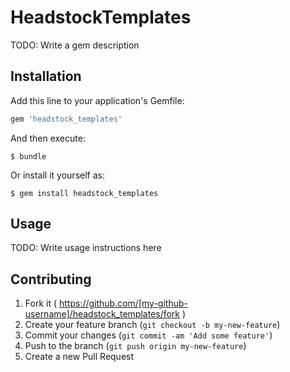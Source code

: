 # HeadstockTemplates

TODO: Write a gem description

## Installation

Add this line to your application's Gemfile:

```ruby
gem 'headstock_templates'
```

And then execute:

    $ bundle

Or install it yourself as:

    $ gem install headstock_templates

## Usage

TODO: Write usage instructions here

## Contributing

1. Fork it ( https://github.com/[my-github-username]/headstock_templates/fork )
2. Create your feature branch (`git checkout -b my-new-feature`)
3. Commit your changes (`git commit -am 'Add some feature'`)
4. Push to the branch (`git push origin my-new-feature`)
5. Create a new Pull Request
